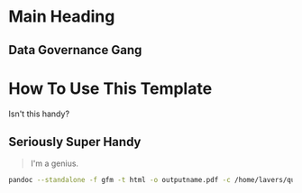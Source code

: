 <div class="hero page-break-after">

<h1 class="hero-text">Main Heading</h1>

<h2 class="hero-text float-bottom">Data Governance Gang</h2>
</div>

# How To Use This Template
Isn't this handy?

## Seriously Super Handy
> I'm a genius.

```bash
pandoc --standalone -f gfm -t html -o outputname.pdf -c /home/lavers/qut_markdown/qut.css --highlight-style=kate inputname.md
```